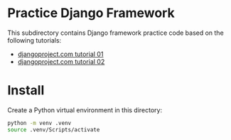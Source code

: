 # Practice Django Framework

This subdirectory contains Django framework practice code based on the following tutorials:

- [djangoproject.com tutorial 01](https://docs.djangoproject.com/en/3.2/intro/tutorial01/)
- [djangoproject.com tutorial 02](https://docs.djangoproject.com/en/3.2/intro/tutorial02/)

# Install

Create a Python virtual environment in this directory:

```bash
python -m venv .venv
source .venv/Scripts/activate
```

